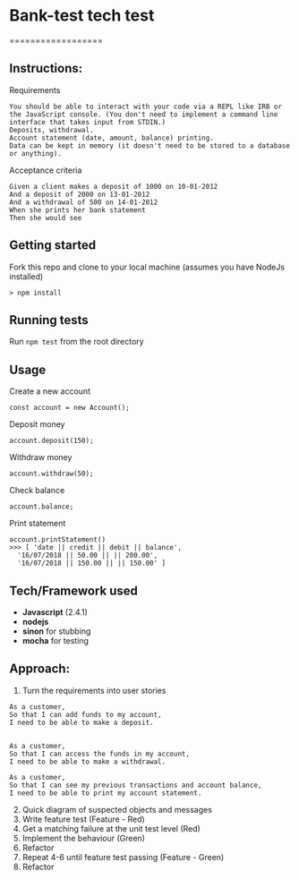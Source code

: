 # Bank-test tech test
==================

## Instructions:  

Requirements
```
You should be able to interact with your code via a REPL like IRB or the JavaScript console. (You don't need to implement a command line interface that takes input from STDIN.)
Deposits, withdrawal.
Account statement (date, amount, balance) printing.
Data can be kept in memory (it doesn't need to be stored to a database or anything).
```

Acceptance criteria
```
Given a client makes a deposit of 1000 on 10-01-2012
And a deposit of 2000 on 13-01-2012
And a withdrawal of 500 on 14-01-2012
When she prints her bank statement
Then she would see
```

## Getting started

Fork this repo and clone to your local machine (assumes you have NodeJs installed)

```
> npm install
```

## Running tests

Run
``` npm test ```
from the root directory

## Usage

Create a new account
```
const account = new Account();
```
Deposit money
```
account.deposit(150);
```
Withdraw money
```
account.withdraw(50);
```
Check balance
```
account.balance;
```
Print statement
```
account.printStatement()
>>> [ 'date || credit || debit || balance',
  '16/07/2018 || 50.00 || || 200.00',
  '16/07/2018 || 150.00 || || 150.00' ]
```

## Tech/Framework used

* __Javascript__ (2.4.1)
* __nodejs__
* __sinon__ for stubbing
* __mocha__ for testing

## Approach:

1. Turn the requirements into user stories

```
As a customer,
So that I can add funds to my account,
I need to be able to make a deposit.
```
```

As a customer,
So that I can access the funds in my account,
I need to be able to make a withdrawal.
```
```
As a customer,
So that I can see my previous transactions and account balance,
I need to be able to print my account statement.
```
2. Quick diagram of suspected objects and messages
3. Write feature test (Feature - Red)
4. Get a matching failure at the unit test level (Red)
5. Implement the behaviour (Green)
6. Refactor
7. Repeat 4-6 until feature test passing (Feature - Green)
8. Refactor

